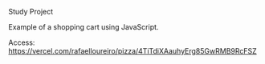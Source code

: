 
Study Project

Example of a shopping cart using JavaScript.

Access:
https://vercel.com/rafaelloureiro/pizza/4TiTdiXAauhyErg85GwRMB9RcFSZ
